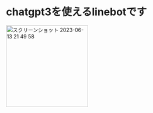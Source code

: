 # chatgpt3を使えるlinebotです

<img width="224" alt="スクリーンショット 2023-06-13 21 49 58" src="https://github.com/mikiyonekura/chat-gpt-line/assets/125361876/76bbba76-a093-4357-a9d5-f178f0aec909">
